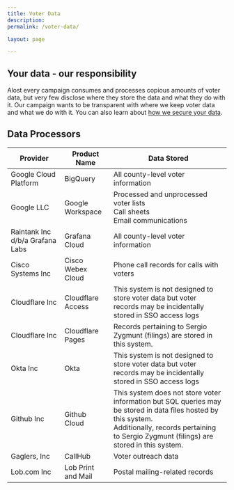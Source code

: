 ```yaml
---
title: Voter Data
description: 
permalink: /voter-data/

layout: page

---
```


## Your data - our responsibility
Alost every campaign consumes and processes copious amounts of voter data, but very few disclose where they store the data and what they do with it. Our campaign wants to be transparent with where we keep voter data and what we do with it. You can also learn about [how we secure your data](/election-security).

## Data Processors
| Provider  | Product Name  | Data Stored |
|---|---|---|
| Google Cloud Platform  | BigQuery | All county-level voter information |
| Google LLC | Google Workspace | Processed and unprocessed voter lists <br> Call sheets <br> Email communications |
| Raintank Inc d/b/a Grafana Labs | Grafana Cloud | All county-level voter information 
| Cisco Systems Inc | Cisco Webex Cloud | Phone call records for calls with voters |
| Cloudflare Inc | Cloudflare Access | This system is not designed to store voter data but voter records may be incidentally stored in SSO access logs |
| Cloudflare Inc | Cloudflare Pages | Records pertaining to Sergio Zygmunt (filings) are stored in this system. |
| Okta Inc | Okta | This system is not designed to store voter data but voter records may be incidentally stored in SSO access logs |
| Github Inc | Github Cloud | This system does not store voter information but SQL queries may be stored in data files hosted by this system. <br> Additionally, records pertaining to Sergio Zygmunt (filings) are stored in this system.|
| Gaglers, Inc | CallHub | Voter outreach data |
| Lob.com Inc | Lob Print and Mail | Postal mailing-related records |